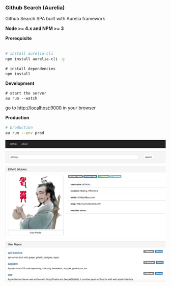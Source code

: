 ### Github Search (Aurelia)

Github Search SPA built with Aurelia framework

**Node >= 4.x and NPM >= 3**

**Prerequisite**
```bash

# install aurelia-cli
npm install aurelia-cli -g
```

```
# install dependencies
npm install
```

**Development**
```
# start the server
au run --watch

```
go to [http://localhost:9000](http://localhost:9000) in your browser


**Production**
```bash
# production
au run --env prod
```

![screen 1](https://github.com/eiffelqiu/aurelia-githubsearch/blob/master/capture.jpg?raw=true)
